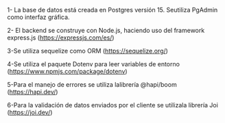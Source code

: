 1- La base de datos está creada en Postgres versión 15. Seutiliza PgAdmin como interfaz gráfica.

2- El backend se construye con Node.js, haciendo uso del framework express.js (https://expressjs.com/es/)

3-Se utiliza sequelize como ORM (https://sequelize.org/)

4-Se utiliza el paquete Dotenv para leer variables de entorno (https://www.npmjs.com/package/dotenv)

5-Para el manejo de errores se utiliza lalibrería @hapi/boom (https://hapi.dev/)

6-Para la validación de datos enviados por el cliente se utilizala librería Joi (https://joi.dev/)
